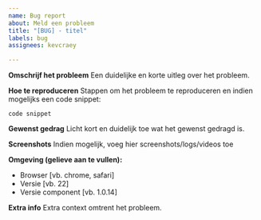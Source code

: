 ```yaml
---
name: Bug report
about: Meld een probleem
title: "[BUG] - titel"
labels: bug
assignees: kevcraey

---
```


**Omschrijf het probleem**
Een duidelijke en korte uitleg over het probleem.

**Hoe te reproduceren**
Stappen om het probleem te reproduceren en indien mogelijks een code snippet:

`code snippet`

**Gewenst gedrag**
Licht kort en duidelijk toe wat het gewenst gedragd is.

**Screenshots**
Indien mogelijk, voeg hier screenshots/logs/videos toe

**Omgeving (gelieve aan te vullen):**
 - Browser [vb. chrome, safari]
 - Versie [vb. 22]
 - Versie component [vb. 1.0.14]

**Extra info**
Extra context omtrent het probleem.
